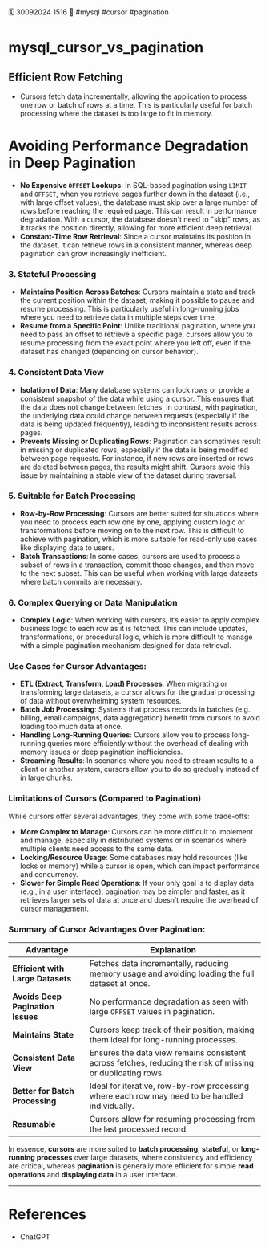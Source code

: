 🗓️ 30092024 1516
📎 #mysql #cursor #pagination

# mysql_cursor_vs_pagination
## Efficient Row Fetching
- Cursors fetch data incrementally, allowing the application to process one row or batch of rows at a time. This is particularly useful for batch processing where the dataset is too large to fit in memory.

# Avoiding Performance Degradation in Deep Pagination

- **No Expensive `OFFSET` Lookups**: In SQL-based pagination using `LIMIT` and `OFFSET`, when you retrieve pages further down in the dataset (i.e., with large offset values), the database must skip over a large number of rows before reaching the required page. This can result in performance degradation. With a cursor, the database doesn't need to "skip" rows, as it tracks the position directly, allowing for more efficient deep retrieval.
- **Constant-Time Row Retrieval**: Since a cursor maintains its position in the dataset, it can retrieve rows in a consistent manner, whereas deep pagination can grow increasingly inefficient.

### 3. **Stateful Processing**

- **Maintains Position Across Batches**: Cursors maintain a state and track the current position within the dataset, making it possible to pause and resume processing. This is particularly useful in long-running jobs where you need to retrieve data in multiple steps over time.
- **Resume from a Specific Point**: Unlike traditional pagination, where you need to pass an offset to retrieve a specific page, cursors allow you to resume processing from the exact point where you left off, even if the dataset has changed (depending on cursor behavior).

### 4. **Consistent Data View**

- **Isolation of Data**: Many database systems can lock rows or provide a consistent snapshot of the data while using a cursor. This ensures that the data does not change between fetches. In contrast, with pagination, the underlying data could change between requests (especially if the data is being updated frequently), leading to inconsistent results across pages.
- **Prevents Missing or Duplicating Rows**: Pagination can sometimes result in missing or duplicated rows, especially if the data is being modified between page requests. For instance, if new rows are inserted or rows are deleted between pages, the results might shift. Cursors avoid this issue by maintaining a stable view of the dataset during traversal.

### 5. **Suitable for Batch Processing**

- **Row-by-Row Processing**: Cursors are better suited for situations where you need to process each row one by one, applying custom logic or transformations before moving on to the next row. This is difficult to achieve with pagination, which is more suitable for read-only use cases like displaying data to users.
- **Batch Transactions**: In some cases, cursors are used to process a subset of rows in a transaction, commit those changes, and then move to the next subset. This can be useful when working with large datasets where batch commits are necessary.

### 6. **Complex Querying or Data Manipulation**

- **Complex Logic**: When working with cursors, it’s easier to apply complex business logic to each row as it is fetched. This can include updates, transformations, or procedural logic, which is more difficult to manage with a simple pagination mechanism designed for data retrieval.

### **Use Cases for Cursor Advantages:**

- **ETL (Extract, Transform, Load) Processes**: When migrating or transforming large datasets, a cursor allows for the gradual processing of data without overwhelming system resources.
- **Batch Job Processing**: Systems that process records in batches (e.g., billing, email campaigns, data aggregation) benefit from cursors to avoid loading too much data at once.
- **Handling Long-Running Queries**: Cursors allow you to process long-running queries more efficiently without the overhead of dealing with memory issues or deep pagination inefficiencies.
- **Streaming Results**: In scenarios where you need to stream results to a client or another system, cursors allow you to do so gradually instead of in large chunks.

### **Limitations of Cursors (Compared to Pagination)**

While cursors offer several advantages, they come with some trade-offs:

- **More Complex to Manage**: Cursors can be more difficult to implement and manage, especially in distributed systems or in scenarios where multiple clients need access to the same data.
- **Locking/Resource Usage**: Some databases may hold resources (like locks or memory) while a cursor is open, which can impact performance and concurrency.
- **Slower for Simple Read Operations**: If your only goal is to display data (e.g., in a user interface), pagination may be simpler and faster, as it retrieves larger sets of data at once and doesn’t require the overhead of cursor management.

### **Summary of Cursor Advantages Over Pagination:**

|**Advantage**|**Explanation**|
|---|---|
|**Efficient with Large Datasets**|Fetches data incrementally, reducing memory usage and avoiding loading the full dataset at once.|
|**Avoids Deep Pagination Issues**|No performance degradation as seen with large `OFFSET` values in pagination.|
|**Maintains State**|Cursors keep track of their position, making them ideal for long-running processes.|
|**Consistent Data View**|Ensures the data view remains consistent across fetches, reducing the risk of missing or duplicating rows.|
|**Better for Batch Processing**|Ideal for iterative, row-by-row processing where each row may need to be handled individually.|
|**Resumable**|Cursors allow for resuming processing from the last processed record.|

In essence, **cursors** are more suited to **batch processing**, **stateful**, or **long-running processes** over large datasets, where consistency and efficiency are critical, whereas **pagination** is generally more efficient for simple **read operations** and **displaying data** in a user interface.

---

# References
- ChatGPT